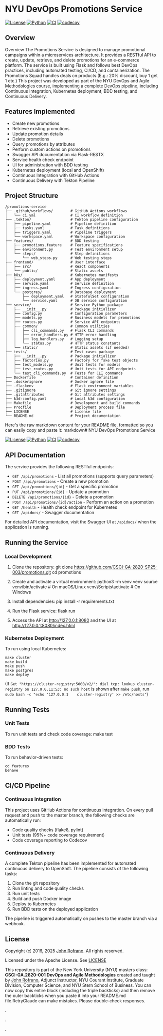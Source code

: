 # NYU DevOps Promotions Service

[![License](https://img.shields.io/badge/License-Apache_2.0-blue.svg)](https://opensource.org/licenses/Apache-2.0)
[![Python](https://img.shields.io/badge/Language-Python-blue.svg)](https://python.org/)
[![CI](https://github.com/CSCI-GA-2820-SP25-003/promotions/actions/workflows/ci.yml/badge.svg)](https://github.com/CSCI-GA-2820-SP25-003/promotions/actions/workflows/ci.yml)
[![codecov](https://codecov.io/gh/CSCI-GA-2820-SP25-003/promotions/graph/badge.svg?token=59HKL5TX2J)](https://codecov.io/gh/CSCI-GA-2820-SP25-003/promotions)


## Overview

Overview
The Promotions Service is designed to manage promotional campaigns within a microservices architecture. It provides a RESTful API to create, update, retrieve, and delete promotions for an e-commerce platform. The service is built using Flask and follows best DevOps practices, including automated testing, CI/CD, and containerization.
The Promotions Squad handles deals on products (E.g.: 20% discount, buy 1 get 1 etc.)
This project was developed as part of the NYU DevOps and Agile Methodologies course, implementing a complete DevOps pipeline, including Continuous Integration, Kubernetes deployment, BDD testing, and Continuous Delivery.

## Features Implemented

- Create new promotions
- Retrieve existing promotions
- Update promotion details
- Delete promotions
- Query promotions by attributes
- Perform custom actions on promotions
- Swagger API documentation via Flask-RESTX
- Service health check endpoint
- UI for administration with BDD testing
- Kubernetes deployment (local and OpenShift)
- Continuous Integration with GitHub Actions
- Continuous Delivery with Tekton Pipeline

## Project Structure
```
/promotions-service
├── .github/workflows/        # GitHub Actions workflows
│   └── ci.yml                # CI workflow definition
├── .tekton/                  # Tekton pipeline configuration
│   ├── pipeline.yaml         # Pipeline definition
│   ├── tasks.yaml            # Task definitions
│   ├── triggers.yaml         # Pipeline triggers
│   └── workspace.yaml        # Workspace configuration
├── features/                 # BDD testing
│   ├── promotions.feature    # Feature specifications
│   ├── environment.py        # Test environment setup
│   └── steps/                # Step definitions
│       └── web_steps.py      # Web testing steps
├── frontend/                 # User interface
│   ├── src/                  # React components
│   └── public/               # Static assets
├── k8s/                      # Kubernetes manifests
│   ├── deployment.yaml       # App deployment
│   ├── service.yaml          # Service definition
│   ├── ingress.yaml          # Ingress configuration
│   └── postgres/             # Database deployment
│       ├── deployment.yaml   # StatefulSet configuration
│       └── service.yaml      # DB service configuration
├── service/                  # Service Python package
│   ├── __init__.py           # Package initializer
│   ├── config.py             # Configuration parameters
│   ├── models.py             # Business models for promotions
│   ├── routes.py             # Service API endpoints
│   ├── common/               # Common utilities
│   │   ├── cli_commands.py   # Flask CLI commands
│   │   ├── error_handlers.py # HTTP error handling
│   │   ├── log_handlers.py   # Logging setup
│   │   └── status.py         # HTTP status constants
│   └── static/               # Static assets (if needed)
├── tests/                    # Test cases package
│   ├── __init__.py           # Package initializer
│   ├── factories.py          # Factory for fake test objects
│   ├── test_models.py        # Unit tests for models
│   ├── test_routes.py        # Unit tests for API endpoints
│   └── test_cli_commands.py  # Tests for CLI commands
├── Dockerfile                # Container definition
├── .dockerignore             # Docker ignore file
├── .flaskenv                 # Flask environment variables
├── .gitignore                # Git ignore settings
├── .gitattributes            # Git attributes settings
├── k3d-config.yaml           # Local k3d configuration
├── Makefile                  # Development and build commands
├── Procfile                  # Deployment process file
├── LICENSE                   # License file
└── README.md                 # Project documentation
```
Here's the raw markdown content for your README file, formatted so you can easily copy and paste it:
markdown# NYU DevOps Promotions Service

[![License](https://img.shields.io/badge/License-Apache_2.0-blue.svg)](https://opensource.org/licenses/Apache-2.0)
[![Python](https://img.shields.io/badge/Language-Python-blue.svg)](https://python.org/)
[![CI](https://github.com/CSCI-GA-2820-SP25-003/promotions/actions/workflows/ci.yml/badge.svg)](https://github.com/CSCI-GA-2820-SP25-003/promotions/actions/workflows/ci.yml)
[![codecov](https://codecov.io/gh/CSCI-GA-2820-SP25-003/promotions/graph/badge.svg?token=59HKL5TX2J)](https://codecov.io/gh/CSCI-GA-2820-SP25-003/promotions)



## API Documentation

The service provides the following RESTful endpoints:

- `GET /api/promotions` - List all promotions (supports query parameters)
- `POST /api/promotions` - Create a new promotion
- `GET /api/promotions/{id}` - Get a specific promotion
- `PUT /api/promotions/{id}` - Update a promotion
- `DELETE /api/promotions/{id}` - Delete a promotion
- `POST /api/promotions/{id}/action` - Perform an action on a promotion
- `GET /health` - Health check endpoint for Kubernetes
- `GET /apidocs/` - Swagger documentation

For detailed API documentation, visit the Swagger UI at `/apidocs/` when the application is running.

## Running the Service

### Local Development

1. Clone the repository:
git clone https://github.com/CSCI-GA-2820-SP25-003/promotions.git
cd promotions

2. Create and activate a virtual environment:
python3 -m venv venv
source venv/bin/activate  # On macOS/Linux
venv\Scripts\activate     # On Windows

3. Install dependencies:
pip install -r requirements.txt

4. Run the Flask service:
flask run

5. Access the API at http://127.0.0.1:8080 and the UI at http://127.0.0.1:8080/index.html

### Kubernetes Deployment

To run using local Kubernetes:
```
make cluster
make build
make push
make postgres
make deploy
```
(If `Get "https://cluster-registry:5000/v2/": dial tcp: lookup cluster-registry on 127.0.0.11:53: no such host` is shown after `make push`, run `sudo bash -c "echo '127.0.0.1    cluster-registry' >> /etc/hosts"`)

## Running Tests

### Unit Tests

To run unit tests and check code coverage:
make test

### BDD Tests

To run behavior-driven tests:
```
cd features
behave
```

## CI/CD Pipeline

### Continuous Integration

This project uses GitHub Actions for continuous integration. On every pull request and push to the master branch, the following checks are automatically run:

- Code quality checks (flake8, pylint)
- Unit tests (95%+ code coverage requirement)
- Code coverage reporting to Codecov

### Continuous Delivery

A complete Tekton pipeline has been implemented for automated continuous delivery to OpenShift. The pipeline consists of the following tasks:

1. Clone the git repository
2. Run linting and code quality checks
3. Run unit tests
4. Build and push Docker image
5. Deploy to Kubernetes
6. Run BDD tests on the deployed application

The pipeline is triggered automatically on pushes to the master branch via a webhook.

## License

Copyright (c) 2016, 2025 [John Rofrano](https://www.linkedin.com/in/JohnRofrano/). All rights reserved.

Licensed under the Apache License. See [LICENSE](LICENSE)

This repository is part of the New York University (NYU) masters class: **CSCI-GA.2820-001 DevOps and Agile Methodologies** created and taught by [John Rofrano](https://cs.nyu.edu/~rofrano/), Adjunct Instructor, NYU Courant Institute, Graduate Division, Computer Science, and NYU Stern School of Business.
You can now copy this entire block (including the triple backticks) and then remove the outer backticks when you paste it into your README.md file.RetryClaude can make mistakes. Please double-check responses.



























































.


































































































































































































































.

















































.














